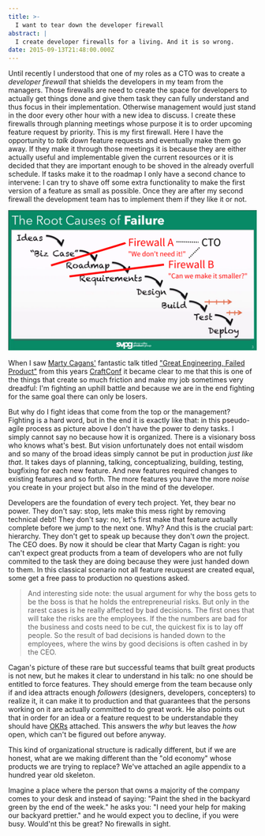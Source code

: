 ```yaml
---
title: >-
  I want to tear down the developer firewall
abstract: |
  I create developer firewalls for a living. And it is so wrong.
date: 2015-09-13T21:48:00.000Z
---
```


Until recently I understood that one of my roles as a CTO was to create a
_developer firewall_ that shields the developers in my team from the managers.
Those firewalls are need to create the space for developers to actually get
things done and give them task they can fully understand and thus focus in their
implementation. Otherwise management would just stand in the door every other
hour with a new idea to discuss. I create these firewalls through planning
meetings whose purpose it is to order upcoming feature request by priority. This
is my first firewall. Here I have the opportunity to _talk down_ feature
requests and eventually make them go away. If they make it through those
meetings it is because they are either actually useful and implementable given
the current resources or it is decided that they are important enough to be
shoved in the already overfull schedule. If tasks make it to the roadmap I only
have a second chance to intervene: I can try to shave off some extra
functionality to make the first version of a feature as small as possible. Once
they are after my second firewall the development team has to implement them if
they like it or not.

![Pseudo-agile development process by Marty Cagan, my firewalls added](../media/i-want-to-tear-down-the-developer-firewall/cto-firewall-cagan.png)

When I saw [Marty Cagans'](http://svpg.com/team/#marty) fantastic talk titled
["Great Engineering, Failed Product"](http://www.ustream.tv/recorded/61491014)
from this years [CraftConf](http://craft-conf.com/2015) it became clear to me
that this is one of the things that create so much friction and make my job
sometimes very dreadful: I'm fighting an uphill battle and because we are in the
end fighting for the same goal there can only be losers.

But why do I fight ideas that come from the top or the management? Fighting is a
hard word, but in the end it is exactly like that: in this pseudo-agile process
as picture above I don't have the power to deny tasks. I simply cannot say no
because how it is organized. There is a visionary boss who knows what's best.
But vision unfortunately does not entail wisdom and so many of the broad ideas
simply cannot be put in production _just like that_. It takes days of planning,
talking, conceptualizing, building, testing, bugfixing for each new feature. And
new features required changes to existing features and so forth. The more
features you have the more _noise_ you create in your project but also in the
mind of the developer.

Developers are the foundation of every tech project. Yet, they bear no power.
They don't say: stop, lets make this mess right by removing technical debt! They
don't say: no, let's first make that feature actually complete before we jump to
the next one. Why? And this is the crucial part: hierarchy. They don't get to
speak up because they don't _own_ the project. The CEO does. By now it should be
clear that Marty Cagan is right: you can't expect great products from a team of
developers who are not fully commited to the task they are doing because they
were just handed down to them. In this classical scenario not all feature
reuquest are created equal, some get a free pass to production no questions
asked.

> And interesting side note: the usual argument for why the boss gets to be the
> boss is that he holds the entrepreneurial risks. But only in the rarest cases
> is he really affected by bad decisions. The first ones that will take the
> risks are the employees. If the the numbers are bad for the business and costs
> need to be cut, the quickest fix is to lay off people. So the result of bad
> decisions is handed down to the employees, where the wins by good decisions is
> often cashed in by the CEO.

Cagan's picture of these rare but successful teams that built great products is
not new, but he makes it clear to understand in his talk: no one should be
entitled to force features. They should emerge from the team because only if and
idea attracts enough _followers_ (designers, developers, concepters) to realize
it, it can make it to production and that guarantees that the persons working on
it are actually committed to do great work. He also points out that in order for
an idea or a feature request to be understandable they should have
[OKRs](https://en.wikipedia.org/wiki/OKR) attached. This answers the _why_ but
leaves the _how_ open, which can't be figured out before anyway.

This kind of organizational structure is radically different, but if we are
honest, what are we making different than the "old economy" whose products we
are trying to replace? We've attached an agile appendix to a hundred year old
skeleton.

Imagine a place where the person that owns a majority of the company comes to
your desk and instead of saying: "Paint the shed in the backyard green by the
end of the week." he asks you: "I need your help for making our backyard
prettier." and he would expect you to decline, if you were busy. Would'nt this
be great? No firewalls in sight.
